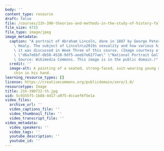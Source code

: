 ```yaml
---
body: ''
content_type: resource
draft: false
file: /courses/21h-390-theories-and-methods-in-the-study-of-history-fall-2022/21h-390f22-th.jpg
file_size: 4715
file_type: image/jpeg
image_metadata:
  caption: "A portrait of Abraham Lincoln, done in 1887 by George Peter Alexander\
    \ Healy. The subject of Lincoln\u2019s sexuality and how various historians approached\
    \ it was discussed in Week Three of this course. (Image courtesy of the {{% resource_link\
    \ \"d6a7e6bf-db58-4538-9df5-aeeb7e6277ae\" \"National Portrait Gallery\" %}}.\
    \ Source: Wikimedia Commons. This image is in the public domain.)"
  credit: ''
  image-alt: A painting of a seated, strong-faced, suit-wearing young man with his
    chin in his hand.
learning_resource_types: []
license: https://creativecommons.org/publicdomain/zero/1.0/
resourcetype: Image
title: 21h-390f22-th.jpg
uid: 5c9355f5-1b88-4d17-a975-dccaef6f5e1a
video_files:
  archive_url: ''
  video_captions_file: ''
  video_thumbnail_file: ''
  video_transcript_file: ''
video_metadata:
  video_speakers: ''
  video_tags: ''
  youtube_description: ''
  youtube_id: ''
---
```

